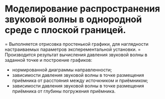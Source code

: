 # Моделирование распространения звуковой волны в однородной среде с плоской границей.
=   Выполняется отрисовка простенькой графики, для наглядности настраиваемых параметров эксперементальной установки.
=   Производится результат вычисления давления звуковой волны в заданной точке и построение графиков:
  -   нормированной диаграммы направленности;
  -   зависимости давления звуковой волны в точке размещения приёмника от расстояния между источкником и приёмником;
  -   зависимости давления звуковой волны в точке размещения приёмника от глубины погружения приёмника.

